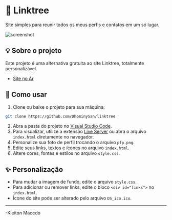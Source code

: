 # 🌲 Linktree

Site simples para reunir todos os meus perfis e contatos em um só lugar.

![screenshot](screenshot.png)

## 💡 Sobre o projeto

Este projeto é uma alternativa gratuita ao site Linktree, totalmente personalizável.

- [Site no Ar](https://kleitondev.vercel.app/)

## 🚀 Como usar

1. Clone ou baixe o projeto para sua máquina:
```bash
git clone https://github.com/DhominySan/linktree
```
2. Abra a pasta do projeto no [Visual Studio Code](https://code.visualstudio.com/).
3. Para visualizar, utilize a extensão [Live Server](https://marketplace.visualstudio.com/items?itemName=ritwickdey.LiveServer) ou abra o arquivo `index.html` diretamente no navegador.
4. Personalize sua foto de perfil trocando o arquivo `pfp.png`.
5. Edite seus links, textos e ícones no arquivo `index.html`.
6. Altere cores, fontes e estilos no arquivo `style.css`.

## ✨ Personalização
- Para mudar a imagem de fundo, edite o arquivo `style.css`.
- Para adicionar ou remover links, edite o bloco `<div id="links">` no `index.html`.
- Ícone do site pode ser alterado pelo arquivo `DS_ico.ico`.

---

-Kleiton Macedo
